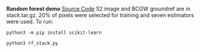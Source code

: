 **Random forest demo**
[Source Code](rf_stack.py)
S2 image and BCGW groundref are in stack.tar.gz. 20% of pixels were selected for training and seven estimators were used. To run:
```
python3 -m pip install scikit-learn

python3 rf_stack.py
```
